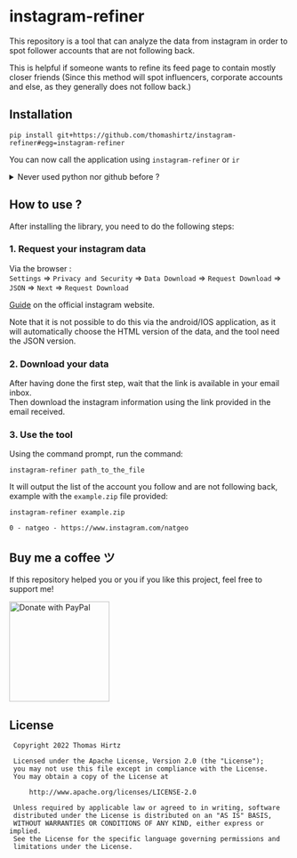 # instagram-refiner

This repository is a tool that can analyze the data from instagram in order to
spot follower accounts that are not following back.

This is helpful if someone wants to refine its feed page to contain mostly closer friends 
(Since this method will spot influencers, corporate accounts and else, as they generally does not follow back.) 

## Installation


```
pip install git+https://github.com/thomashirtz/instagram-refiner#egg=instagram-refiner
```
You can now call the application using `instagram-refiner` or `ir`

<details><summary>Never used python nor github before ?</summary>

1. Install Python 3.7 or above (tutorial available online)
2. Install [pip](https://pip.pypa.io/en/stable/installation/) (Generally included with Python)
3. Run the command `pip install ...` above using your machine command prompt (Maybe you would need to launch the command prompt as administrator on Windows)

</details>

## How to use ?

After installing the library, you need to do the following steps:

### 1. Request your instagram data

Via the browser :   
``Settings`` => ``Privacy and Security`` => ``Data Download`` => ``Request Download`` => ``JSON`` => ``Next`` => ``Request Download``   

[Guide](https://help.instagram.com/181231772500920) on the official instagram website.

Note that it is not possible to do this via the android/IOS application, as it will automatically choose the HTML version of the data, and the tool need the JSON version.

### 2. Download your data

After having done the first step, wait that the link is available in your email inbox.   
Then download the instagram information using the link provided in the email received.

### 3. Use the tool

Using the command prompt, run the command:
```
instagram-refiner path_to_the_file
```

It will output the list of the account you follow and are not following back, example with the `example.zip` file provided:
```
instagram-refiner example.zip

0 - natgeo - https://www.instagram.com/natgeo
```

## Buy me a coffee ツ

If this repository helped you or you if you like this project, feel free to support me!  

<a href="https://www.paypal.com/donate/?hosted_button_id=2KQR9V6PRSBPC">
  <img src="https://raw.githubusercontent.com/stefan-niedermann/paypal-donate-button/master/paypal-donate-button.png" alt="Donate with PayPal" width="180" />
</a>

## License

     Copyright 2022 Thomas Hirtz

     Licensed under the Apache License, Version 2.0 (the "License");
     you may not use this file except in compliance with the License.
     You may obtain a copy of the License at

         http://www.apache.org/licenses/LICENSE-2.0

     Unless required by applicable law or agreed to in writing, software
     distributed under the License is distributed on an "AS IS" BASIS,
     WITHOUT WARRANTIES OR CONDITIONS OF ANY KIND, either express or implied.
     See the License for the specific language governing permissions and
     limitations under the License.